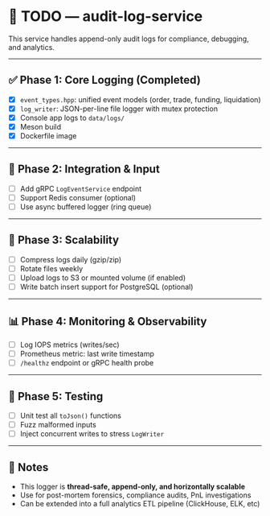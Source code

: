 # 📌 TODO — audit-log-service

This service handles append-only audit logs for compliance, debugging, and analytics.

---

## ✅ Phase 1: Core Logging (Completed)

- [x] `event_types.hpp`: unified event models (order, trade, funding, liquidation)
- [x] `log_writer`: JSON-per-line file logger with mutex protection
- [x] Console app logs to `data/logs/`
- [x] Meson build
- [x] Dockerfile image

---

## 🔁 Phase 2: Integration & Input

- [ ] Add gRPC `LogEventService` endpoint
- [ ] Support Redis consumer (optional)
- [ ] Use async buffered logger (ring queue)

---

## 🧠 Phase 3: Scalability

- [ ] Compress logs daily (gzip/zip)
- [ ] Rotate files weekly
- [ ] Upload logs to S3 or mounted volume (if enabled)
- [ ] Write batch insert support for PostgreSQL (optional)

---

## 📊 Phase 4: Monitoring & Observability

- [ ] Log IOPS metrics (writes/sec)
- [ ] Prometheus metric: last write timestamp
- [ ] `/healthz` endpoint or gRPC health probe

---

## 🧪 Phase 5: Testing

- [ ] Unit test all `toJson()` functions
- [ ] Fuzz malformed inputs
- [ ] Inject concurrent writes to stress `LogWriter`

---

## 🧠 Notes

- This logger is **thread-safe, append-only, and horizontally scalable**
- Use for post-mortem forensics, compliance audits, PnL investigations
- Can be extended into a full analytics ETL pipeline (ClickHouse, ELK, etc)
